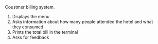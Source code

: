 Coustmer billing system. 

1. Displays the menu
2. Asks information about how many people attended the hotel and what they consumed
3. Prints the total bill in the terminal
4. Asks for feedback
